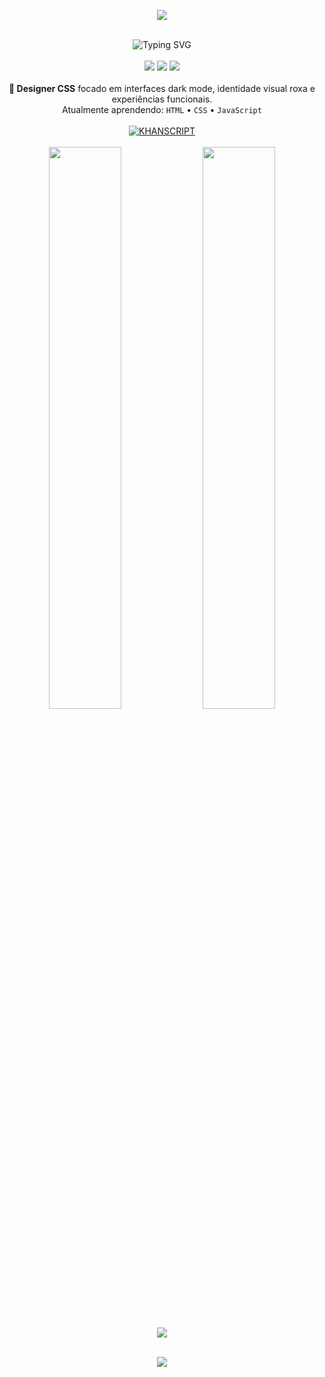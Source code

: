 <p align="center">
  <img src="https://capsule-render.vercel.app/api?type=waving&color=7E3FF0&height=120&section=header&text=Nickzplayer&fontSize=40&fontColor=ffffff&animation=fadeIn" />
</p>

<br>

<div align="center">
  <img src="https://readme-typing-svg.herokuapp.com?font=SUSE&size=28&duration=3000&pause=1000&color=FFFFFF&center=true&vCenter=true&width=600&lines=NICKZ;Designer+CSS;Automa%C3%A7%C3%A3o+Web" alt="Typing SVG" />
</div>

<br>

<div align="center">
  <img src="https://img.shields.io/badge/📍%20Localização-Brasil,%20PR-7E3FF0?style=flat&logo=mapbox&logoColor=white" />
  <img src="https://img.shields.io/badge/💻%20OS-Windows%2011%20PRO-0078D7?logo=windows&logoColor=white" />
  <img src="https://img.shields.io/badge/⌨️%20Editor-VS%20Code-007ACC?logo=visual-studio-code&logoColor=white" />
</div>

<br>

<div align="center">
  <strong>🎨 Designer CSS</strong> focado em interfaces dark mode, identidade visual roxa e experiências funcionais.<br>
  Atualmente aprendendo: <code>HTML</code> • <code>CSS</code> • <code>JavaScript</code>
</div>

<br>

<div align="center">
  <a href="https://KHANSCRIPT.netlify.app" target="_blank">
    <img src="https://img.shields.io/badge/KHANSCRIPT-7E3FF0?style=for-the-badge&logo=netlify&logoColor=white" alt="KHANSCRIPT" />
  </a>
</div>

<br>

<div align="center">
  <img src="https://github-readme-stats.vercel.app/api?username=NICKZ&show_icons=true&theme=github_dark&bg_color=0d1117&border_color=30363d&hide_border=true&locale=pt-br" width="48%" />
  <img src="https://streak-stats.demolab.com?user=NICKZ&theme=github-dark-blue&background=0d1117&border=30363d&hide_border=true" width="48%" />
</div>

<br>

<div align="center">
  <img src="https://komarev.com/ghpvc/?username=NICKZ&color=7E3FF0&style=flat-square&label=Visualizações" />
</div>

<br>

<p align="center">
  <img src="https://capsule-render.vercel.app/api?type=waving&color=7E3FF0&height=80&section=footer" />
</p>
